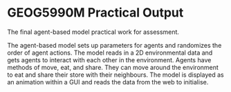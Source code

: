 # GEOG5990M Practical Output
The final agent-based model practical work for assessment.


The agent-based model sets up parameters for agents and randomizes the order of agent actions. The model reads in a 2D environmental data and gets agents to interact with each other in the environment. Agents have methods of move, eat, and share. They can move around the environment to eat and share their store with their neighbours. The model is displayed as an animation within a GUI and reads the data from the web to initialise.
